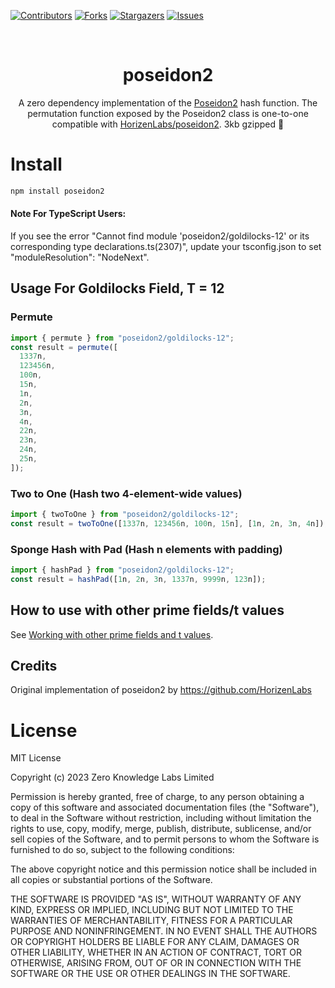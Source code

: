 <a name="readme-top"></a>
[![Contributors][contributors-shield]][contributors-url]
[![Forks][forks-shield]][forks-url]
[![Stargazers][stars-shield]][stars-url]
[![Issues][issues-shield]][issues-url]

<!-- PROJECT LOGO -->
<br />
<div align="center">
  <h1 align="center">poseidon2</h1>
  <p align="center">
A zero dependency implementation of the <a href="https://eprint.iacr.org/2023/323.pdf">Poseidon2</a> hash function.
The permutation function exposed by the Poseidon2 class is one-to-one compatible with <a href="https://github.com/HorizenLabs/poseidon2/blob/main/plain_implementations/src/poseidon2/poseidon2.rs">HorizenLabs/poseidon2</a>. 3kb gzipped 🎉
  </p>
</div>

# Install

```bash
npm install poseidon2
```

#### Note For TypeScript Users:
If you see the error "Cannot find module 'poseidon2/goldilocks-12' or its corresponding type declarations.ts(2307)", update your tsconfig.json to set "moduleResolution": "NodeNext".



## Usage For Goldilocks Field, T = 12
### Permute

```javascript
import { permute } from "poseidon2/goldilocks-12";
const result = permute([
  1337n,
  123456n,
  100n,
  15n,
  1n,
  2n,
  3n,
  4n,
  22n,
  23n,
  24n,
  25n,
]);
```

### Two to One (Hash two 4-element-wide values)

```javascript
import { twoToOne } from "poseidon2/goldilocks-12";
const result = twoToOne([1337n, 123456n, 100n, 15n], [1n, 2n, 3n, 4n]);
```

### Sponge Hash with Pad (Hash n elements with padding)

```javascript
import { hashPad } from "poseidon2/goldilocks-12";
const result = hashPad([1n, 2n, 3n, 1337n, 9999n, 123n]);
```

## How to use with other prime fields/t values

See [Working with other prime fields and t values](./CUSTOM_FIELD_T.md).

## Credits

Original implementation of poseidon2 by https://github.com/HorizenLabs

# License

MIT License

Copyright (c) 2023 Zero Knowledge Labs Limited

Permission is hereby granted, free of charge, to any person obtaining a copy
of this software and associated documentation files (the "Software"), to deal
in the Software without restriction, including without limitation the rights
to use, copy, modify, merge, publish, distribute, sublicense, and/or sell
copies of the Software, and to permit persons to whom the Software is
furnished to do so, subject to the following conditions:

The above copyright notice and this permission notice shall be included in all
copies or substantial portions of the Software.

THE SOFTWARE IS PROVIDED "AS IS", WITHOUT WARRANTY OF ANY KIND, EXPRESS OR
IMPLIED, INCLUDING BUT NOT LIMITED TO THE WARRANTIES OF MERCHANTABILITY,
FITNESS FOR A PARTICULAR PURPOSE AND NONINFRINGEMENT. IN NO EVENT SHALL THE
AUTHORS OR COPYRIGHT HOLDERS BE LIABLE FOR ANY CLAIM, DAMAGES OR OTHER
LIABILITY, WHETHER IN AN ACTION OF CONTRACT, TORT OR OTHERWISE, ARISING FROM,
OUT OF OR IN CONNECTION WITH THE SOFTWARE OR THE USE OR OTHER DEALINGS IN THE
SOFTWARE.

<!-- MARKDOWN LINKS & IMAGES -->
<!-- https://www.markdownguide.org/basic-syntax/#reference-style-links -->

[contributors-shield]: https://img.shields.io/github/contributors/OpenAssetStandards/poseidon2.svg?style=for-the-badge
[contributors-url]: https://github.com/OpenAssetStandards/poseidon2/graphs/contributors
[forks-shield]: https://img.shields.io/github/forks/OpenAssetStandards/poseidon2.svg?style=for-the-badge
[forks-url]: https://github.com/OpenAssetStandards/poseidon2/network/members
[stars-shield]: https://img.shields.io/github/stars/OpenAssetStandards/poseidon2.svg?style=for-the-badge
[stars-url]: https://github.com/OpenAssetStandards/poseidon2/stargazers
[issues-shield]: https://img.shields.io/github/issues/OpenAssetStandards/poseidon2.svg?style=for-the-badge
[issues-url]: https://github.com/OpenAssetStandards/poseidon2/issues

